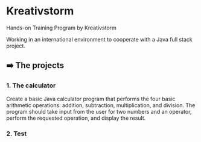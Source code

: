 # Kreativstorm
Hands-on Training Program by Kreativstorm

Working in an international environment to cooperate with a Java full stack project. 

## ➡️ The projects

### 1. The calculator

Create a basic Java calculator program that performs the four basic arithmetic operations: addition,
subtraction, multiplication, and division. The program should take input from the user for two numbers
and an operator, perform the requested operation, and display the result.

### 2. Test

